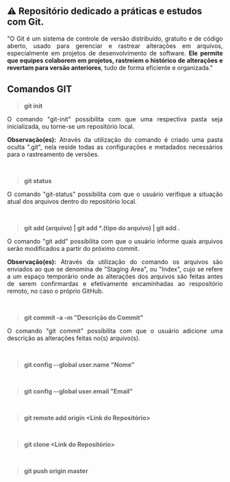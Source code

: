 ## ⚠ Repositório dedicado a práticas e estudos com Git.

<p align="justify">
    "O Git é um sistema de controle de versão distribuído, gratuito e de código aberto, usado para gerenciar e rastrear alterações em arquivos, especialmente em projetos de desenvolvimento de software. <b>Ele permite que equipes colaborem em projetos, rastreiem o histórico de alterações e revertam para versão anteriores</b>, tudo de forma eficiente e organizada."
</p>

## Comandos GIT

> **git init**

<p align="justify">
    O comando "git-init" possibilita com que uma respectiva pasta seja inicializada, ou torne-se um repositório local.
</p>

<p align="justify">
    <b>Observação(es):</b> Através da utilização do comando é criado uma pasta oculta ".git", nela reside todas as configurações e metadados necessários para o rastreamento de versões.
</p>

<br>

> **git status**

<p align="justify">
    O comando "git-status" possibilita com que o usuário verifique a situação atual dos arquivos dentro do repositório local.
</p>

<br>

> <b>git add (arquivo) | git add *.(tipo do arquivo) | git add .</b>

<p align="justify">
    O comando "git add" possibilita com que o usuário informe quais arquivos serão modificados a partir do próximo commit.
</p>

<p align="justify">
    <b>Observação(es):</b> Através da utilização do comando os arquivos são enviados ao que se denomina de "Staging Area", ou "Index", cujo se refere a um espaço temporário onde as alterações dos arquivos são feitas antes de serem confirmardas e efetivamente encaminhadas ao respositório remoto, no caso o próprio GitHub.
</p>

<br>

> **git commit -a -m "Descrição do Commit"**

<p align="justify">
    O comando "git commit" possibilita com que o usuário adicione uma descrição as alterações feitas no(s) arquivo(s).
</p>

<br>

> **git config --global user.name "Nome"**

<br>

> **git config --global user.email "Email"**

<br>

> **git remote add origin <Link do Repositório>**

<br>

> **git clone <Link do Repositório>**

<br>

> **git push origin master**